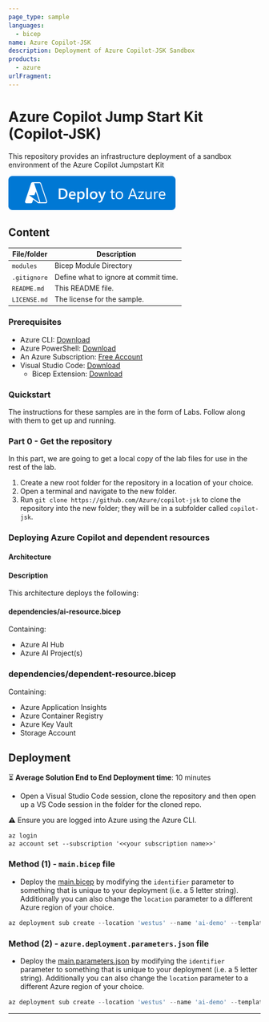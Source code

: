 ```yaml
---
page_type: sample
languages:
  - bicep
name: Azure Copilot-JSK
description: Deployment of Azure Copilot-JSK Sandbox
products:
  - azure
urlFragment:
---
```


# Azure Copilot Jump Start Kit (Copilot-JSK)

This repository provides an infrastructure deployment of a sandbox environment of the Azure Copilot Jumpstart Kit

[![Deploy To Azure](https://raw.githubusercontent.com/Azure/copilot-jsk/main/images/deploytoazure.svg?sanitize=true)](https://portal.azure.com/#create/Microsoft.Template/uri/https%3A%2F%2Fraw.githubusercontent.com%2FAzure%2Fcopilot-jsk%2Fmain%2Fazuredeploy.json)

## Content

| File/folder       | Description                                |
| ----------------- | ------------------------------------------ |
| `modules`         | Bicep Module Directory                     |
| `.gitignore`      | Define what to ignore at commit time.      |
| `README.md`       | This README file.                          |
| `LICENSE.md`      | The license for the sample.                |

### Prerequisites

- Azure CLI: [Download](https://learn.microsoft.com/en-us/cli/azure/install-azure-cli-windows?tabs=azure-cli#install-or-update)
- Azure PowerShell: [Download](https://docs.microsoft.com/en-us/powershell/azure/install-az-ps?view=azps-7.1.0)
- An Azure Subscription: [Free Account](https://azure.microsoft.com/en-gb/free/search/)
- Visual Studio Code: [Download](https://code.visualstudio.com/Download)
  - Bicep Extension: [Download](https://marketplace.visualstudio.com/items?itemName=ms-azuretools.vscode-bicep)

### Quickstart

The instructions for these samples are in the form of Labs. Follow along with them to get up and running.


### Part 0 - Get the repository

In this part, we are going to get a local copy of the lab files for use in the rest of the lab.

1. Create a new root folder for the repository in a location of your choice.
2. Open a terminal and navigate to the new folder.
3. Run `git clone https://github.com/Azure/copilot-jsk` to clone the repository into the new folder; they will be in a subfolder called `copilot-jsk`.

### Deploying Azure Copilot and dependent resources

#### Architecture

#### Description

This architecture deploys the following:

#### dependencies/ai-resource.bicep

Containing:

- Azure AI Hub
- Azure AI Project(s)

### dependencies/dependent-resource.bicep

Containing:

- Azure Application Insights
- Azure Container Registry
- Azure Key Vault
- Storage Account

## Deployment

:hourglass_flowing_sand: **Average Solution End to End Deployment time**: 10 minutes

- Open a Visual Studio Code session, clone the repository and then open up a VS Code session in the folder for the cloned repo.

:warning: Ensure you are logged into Azure using the Azure CLI.

```shell
az login
az account set --subscription '<<your subscription name>>'
```

### Method (1) - `main.bicep` file

- Deploy the [main.bicep](main.bicep) by modifying the `identifier` parameter to something that is unique to your deployment (i.e. a 5 letter string). Additionally you can also change the `location` parameter to a different Azure region of your choice.

```powershell
az deployment sub create --location 'westus' --name 'ai-demo' --template-file '<<path to the repo>>/modules/main.bicep' --verbose
```

### Method (2) - `azure.deployment.parameters.json` file

- Deploy the [main.parameters.json](main.parameters.json) by modifying the `identifier` parameter to something that is unique to your deployment (i.e. a 5 letter string). Additionally you can also change the `location` parameter to a different Azure region of your choice.

```powershell
az deployment sub create --location 'westus' --name 'ai-demo' --template-file '<<path to the repo>>/modules/main.bicep' --parameters 'azure.deployment.parameters.json' --verbose
```

---